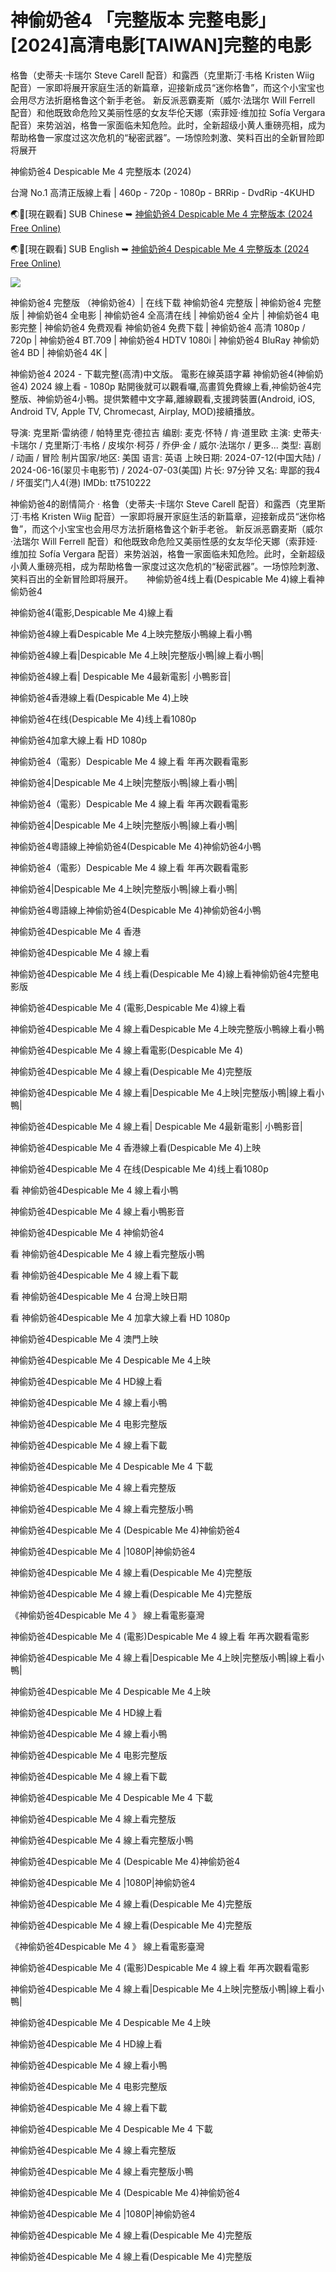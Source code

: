 # 神偷奶爸4 「完整版本 完整电影」[2024]高清电影[TAIWAN]完整的电影

格鲁（史蒂夫·卡瑞尔 Steve Carell 配音）和露西（克里斯汀·韦格 Kristen Wiig 配音）一家即将展开家庭生活的新篇章，迎接新成员“迷你格鲁”，而这个小宝宝也会用尽方法折磨格鲁这个新手老爸。
新反派恶霸麦斯（威尔·法瑞尔 Will Ferrell 配音）和他既致命危险又美丽性感的女友华伦天娜（索菲娅·维加拉 Sofía Vergara 配音）来势汹汹，格鲁一家面临未知危险。此时，全新超级小黄人重磅亮相，成为帮助格鲁一家度过这次危机的“秘密武器”。一场惊险刺激、笑料百出的全新冒险即将展开

神偷奶爸4 Despicable Me 4 完整版本 (2024)

台灣 No.1 高清正版線上看 | 460p - 720p - 1080p - BRRip - DvdRip -4KUHD

🌏📱[現在觀看] SUB Chinese ➥ [神偷奶爸4 Despicable Me 4 完整版本 (2024 Free Online)](https://4sixmovie.com/zh/movie/519182/despicable-me-4)

🌏📱[現在觀看] SUB English ➥ [神偷奶爸4 Despicable Me 4 完整版本 (2024 Free Online)](https://4sixmovie.com/en/movie/519182/despicable-me-4)

<img src="https://n.sinaimg.cn/spider20240508/650/w1440h810/20240508/4b48-2bb16f6d8babccfdc8d3e787b411a706.jpg">

神偷奶爸4 完整版 （神偷奶爸4）| 在线下载 神偷奶爸4 完整版 | 神偷奶爸4 完整版 | 神偷奶爸4 全电影 | 神偷奶爸4 全高清在线 | 神偷奶爸4 全片 | 神偷奶爸4 电影完整 | 神偷奶爸4 免费观看 神偷奶爸4 免费下载 | 神偷奶爸4 高清 1080p / 720p | 神偷奶爸4 BT.709 | 神偷奶爸4 HDTV 1080i | 神偷奶爸4 BluRay 神偷奶爸4 BD | 神偷奶爸4 4K |

神偷奶爸4 2024 - 下載完整(高清)中文版。 電影在線英語字幕 神偷奶爸4(神偷奶爸4) 2024 線上看 - 1080p
點開後就可以觀看囉,高畫質免費線上看,神偷奶爸4完整版、神偷奶爸4小鴨。提供繁體中文字幕,離線觀看,支援跨裝置(Android, iOS, Android TV, Apple TV, Chromecast, Airplay, MOD)接續播放。

导演: 克里斯·雷纳德 / 帕特里克·德拉吉
编剧: 麦克·怀特 / 肯·道里欧
主演: 史蒂夫·卡瑞尔 / 克里斯汀·韦格 / 皮埃尔·柯芬 / 乔伊·金 / 威尔·法瑞尔 / 更多...
类型: 喜剧 / 动画 / 冒险
制片国家/地区: 美国
语言: 英语
上映日期: 2024-07-12(中国大陆) / 2024-06-16(翠贝卡电影节) / 2024-07-03(美国)
片长: 97分钟
又名: 卑鄙的我4 / 坏蛋奖门人4(港)
IMDb: tt7510222

神偷奶爸4的剧情简介 · 
格鲁（史蒂夫·卡瑞尔 Steve Carell 配音）和露西（克里斯汀·韦格 Kristen Wiig 配音）一家即将展开家庭生活的新篇章，迎接新成员“迷你格鲁”，而这个小宝宝也会用尽方法折磨格鲁这个新手老爸。
新反派恶霸麦斯（威尔·法瑞尔 Will Ferrell 配音）和他既致命危险又美丽性感的女友华伦天娜（索菲娅·维加拉 Sofía Vergara 配音）来势汹汹，格鲁一家面临未知危险。此时，全新超级小黄人重磅亮相，成为帮助格鲁一家度过这次危机的“秘密武器”。一场惊险刺激、笑料百出的全新冒险即将展开。
　
神偷奶爸4线上看(Despicable Me 4)線上看神偷奶爸4

神偷奶爸4(電影,Despicable Me 4)線上看

神偷奶爸4線上看Despicable Me 4上映完整版小鴨線上看小鴨

神偷奶爸4線上看|Despicable Me 4上映|完整版小鴨|線上看小鴨|

神偷奶爸4線上看| Despicable Me 4最新電影| 小鴨影音|

神偷奶爸4香港線上看(Despicable Me 4)上映

神偷奶爸4在线(Despicable Me 4)线上看1080p

神偷奶爸4加拿大線上看 HD 1080p

神偷奶爸4（電影）Despicable Me 4 線上看 年再次觀看電影

神偷奶爸4|Despicable Me 4上映|完整版小鴨|線上看小鴨|

神偷奶爸4（電影）Despicable Me 4 線上看 年再次觀看電影

神偷奶爸4|Despicable Me 4上映|完整版小鴨|線上看小鴨|

神偷奶爸4粵語線上神偷奶爸4(Despicable Me 4)神偷奶爸4小鴨

神偷奶爸4（電影）Despicable Me 4 線上看 年再次觀看電影

神偷奶爸4|Despicable Me 4上映|完整版小鴨|線上看小鴨|

神偷奶爸4粵語線上神偷奶爸4(Despicable Me 4)神偷奶爸4小鴨

神偷奶爸4Despicable Me 4 香港

神偷奶爸4Despicable Me 4 線上看

神偷奶爸4Despicable Me 4 线上看(Despicable Me 4)線上看神偷奶爸4完整电影版

神偷奶爸4Despicable Me 4 (電影,Despicable Me 4)線上看

神偷奶爸4Despicable Me 4 線上看Despicable Me 4上映完整版小鴨線上看小鴨

神偷奶爸4Despicable Me 4 線上看電影(Despicable Me 4)

神偷奶爸4Despicable Me 4 線上看(Despicable Me 4)完整版

神偷奶爸4Despicable Me 4 線上看|Despicable Me 4上映|完整版小鴨|線上看小鴨|

神偷奶爸4Despicable Me 4 線上看| Despicable Me 4最新電影| 小鴨影音|

神偷奶爸4Despicable Me 4 香港線上看(Despicable Me 4)上映

神偷奶爸4Despicable Me 4 在线(Despicable Me 4)线上看1080p

看 神偷奶爸4Despicable Me 4 線上看小鴨

神偷奶爸4Despicable Me 4 線上看小鴨影音

神偷奶爸4Despicable Me 4 神偷奶爸4

看 神偷奶爸4Despicable Me 4 線上看完整版小鴨

看 神偷奶爸4Despicable Me 4 線上看下載

看 神偷奶爸4Despicable Me 4 台灣上映日期

看 神偷奶爸4Despicable Me 4 加拿大線上看 HD 1080p

神偷奶爸4Despicable Me 4 澳門上映

神偷奶爸4Despicable Me 4 Despicable Me 4上映

神偷奶爸4Despicable Me 4 HD線上看

神偷奶爸4Despicable Me 4 線上看小鴨

神偷奶爸4Despicable Me 4 电影完整版

神偷奶爸4Despicable Me 4 線上看下載

神偷奶爸4Despicable Me 4 Despicable Me 4 下載

神偷奶爸4Despicable Me 4 線上看完整版

神偷奶爸4Despicable Me 4 線上看完整版小鴨

神偷奶爸4Despicable Me 4 (Despicable Me 4)神偷奶爸4

神偷奶爸4Despicable Me 4 |1080P|神偷奶爸4

神偷奶爸4Despicable Me 4 線上看(Despicable Me 4)完整版

神偷奶爸4Despicable Me 4 線上看(Despicable Me 4)完整版

《神偷奶爸4Despicable Me 4 》 線上看電影臺灣

神偷奶爸4Despicable Me 4 (電影)Despicable Me 4 線上看 年再次觀看電影

神偷奶爸4Despicable Me 4 線上看|Despicable Me 4上映|完整版小鴨|線上看小鴨|

神偷奶爸4Despicable Me 4 Despicable Me 4上映

神偷奶爸4Despicable Me 4 HD線上看

神偷奶爸4Despicable Me 4 線上看小鴨

神偷奶爸4Despicable Me 4 电影完整版

神偷奶爸4Despicable Me 4 線上看下載

神偷奶爸4Despicable Me 4 Despicable Me 4 下載

神偷奶爸4Despicable Me 4 線上看完整版

神偷奶爸4Despicable Me 4 線上看完整版小鴨

神偷奶爸4Despicable Me 4 (Despicable Me 4)神偷奶爸4

神偷奶爸4Despicable Me 4 |1080P|神偷奶爸4

神偷奶爸4Despicable Me 4 線上看(Despicable Me 4)完整版

神偷奶爸4Despicable Me 4 線上看(Despicable Me 4)完整版

《神偷奶爸4Despicable Me 4 》 線上看電影臺灣

神偷奶爸4Despicable Me 4 (電影)Despicable Me 4 線上看 年再次觀看電影

神偷奶爸4Despicable Me 4 線上看|Despicable Me 4上映|完整版小鴨|線上看小鴨|

神偷奶爸4Despicable Me 4 Despicable Me 4上映

神偷奶爸4Despicable Me 4 HD線上看

神偷奶爸4Despicable Me 4 線上看小鴨

神偷奶爸4Despicable Me 4 电影完整版

神偷奶爸4Despicable Me 4 線上看下載

神偷奶爸4Despicable Me 4 Despicable Me 4 下載

神偷奶爸4Despicable Me 4 線上看完整版

神偷奶爸4Despicable Me 4 線上看完整版小鴨

神偷奶爸4Despicable Me 4 (Despicable Me 4)神偷奶爸4

神偷奶爸4Despicable Me 4 |1080P|神偷奶爸4

神偷奶爸4Despicable Me 4 線上看(Despicable Me 4)完整版

神偷奶爸4Despicable Me 4 線上看(Despicable Me 4)完整版
